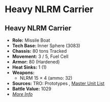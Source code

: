 # Heavy NLRM Carrier 

## Heavy NLRM Carrier 

- **Role:** Missile Boat 
- **Tech Base:** Inner Sphere (3083) 
- **Chassis:** 80 tons Tracked 
- **Movement:** 3 / 5, Fuel Cell 
- **Armor:** 80 (Hardened) 
- **Heat Sinks:** 1 (1) 
- **Weapons:** 
  - NLRM 15 × 4 (ammo: 32) 
- **Sources:** TRO: Prototypes , [Master Unit List](http://masterunitlist.info/Unit/Details/4276) 
- **Battle Value:** 1029 
- [*More Info*](heavy_nlrm_carrier/heavy_nlrm_carrier.md) 

